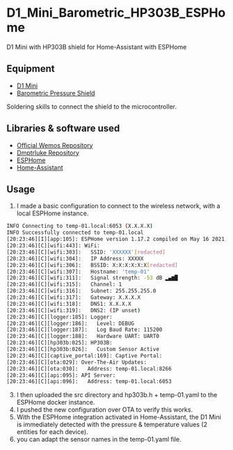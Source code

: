 # D1_Mini_Barometric_HP303B_ESPHome
D1 Mini with HP303B shield for Home-Assistant with ESPHome

## Equipment
* [D1 Mini](https://www.wemos.cc/en/latest/d1/d1_mini.html)
* [Barometric Pressure Shield](https://www.wemos.cc/en/latest/d1_mini_shield/barometric_pressure.html)

Soldering skills to connect the shield to the microcontroller.

## Libraries & software used
* [Official Wemos Repository](https://github.com/wemos/LOLIN_HP303B_Library)
* [Dmptrluke Repository](https://github.com/dmptrluke/esphome_hp303b)
* [ESPHome](https://esphome.io)
* [Home-Assistant](https://www.home-assistant.io)


## Usage
1. I made a basic configuration to connect to the wireless network, with a local ESPHome instance.
```bash
INFO Connecting to temp-01.local:6053 (X.X.X.X)
INFO Successfully connected to temp-01.local
[20:23:46][I][app:105]: ESPHome version 1.17.2 compiled on May 16 2021, 20:23:12
[20:23:46][C][wifi:443]: WiFi:
[20:23:46][C][wifi:303]:   SSID: 'XXXXXX'[redacted]
[20:23:46][C][wifi:304]:   IP Address: XXXXX
[20:23:46][C][wifi:306]:   BSSID: X:X:X:X:X:X[redacted]
[20:23:46][C][wifi:307]:   Hostname: 'temp-01'
[20:23:46][C][wifi:311]:   Signal strength: -53 dB ▂▄▆█
[20:23:46][C][wifi:315]:   Channel: 1
[20:23:46][C][wifi:316]:   Subnet: 255.255.255.0
[20:23:46][C][wifi:317]:   Gateway: X.X.X.X
[20:23:46][C][wifi:318]:   DNS1: X.X.X.X
[20:23:46][C][wifi:319]:   DNS2: (IP unset)
[20:23:46][C][logger:185]: Logger:
[20:23:46][C][logger:186]:   Level: DEBUG
[20:23:46][C][logger:187]:   Log Baud Rate: 115200
[20:23:46][C][logger:188]:   Hardware UART: UART0
[20:23:46][C][hp303b:025]: HP303B:
[20:23:46][C][hp303b:026]:   Custom Sensor Active
[20:23:46][C][captive_portal:169]: Captive Portal:
[20:23:46][C][ota:029]: Over-The-Air Updates:
[20:23:46][C][ota:030]:   Address: temp-01.local:8266
[20:23:46][C][api:095]: API Server:
[20:23:46][C][api:096]:   Address: temp-01.local:6053
```
3. I then uploaded the src directory and hp303b.h + temp-01.yaml to the ESPHome docker instance.
4. I pushed the new configuration over OTA to verify this works.
5. With the ESPHome integration activated in Home-Assistant, the D1 Mini is immediately detected with the pressure & temperature values (2 entities for each device).
6. you can adapt the sensor names in the temp-01.yaml file.



